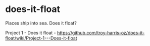 does-it-float
=============
Places ship into sea. Does it float?

Project 1 - Does it float - 
https://github.com/troy-harris-oz/does-it-float/wiki/Project-1---Does-it-float

